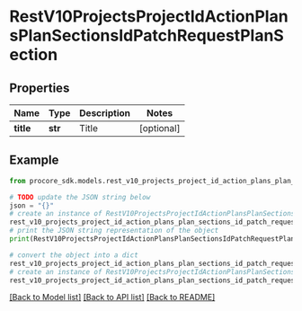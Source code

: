 # RestV10ProjectsProjectIdActionPlansPlanSectionsIdPatchRequestPlanSection


## Properties

Name | Type | Description | Notes
------------ | ------------- | ------------- | -------------
**title** | **str** | Title | [optional] 

## Example

```python
from procore_sdk.models.rest_v10_projects_project_id_action_plans_plan_sections_id_patch_request_plan_section import RestV10ProjectsProjectIdActionPlansPlanSectionsIdPatchRequestPlanSection

# TODO update the JSON string below
json = "{}"
# create an instance of RestV10ProjectsProjectIdActionPlansPlanSectionsIdPatchRequestPlanSection from a JSON string
rest_v10_projects_project_id_action_plans_plan_sections_id_patch_request_plan_section_instance = RestV10ProjectsProjectIdActionPlansPlanSectionsIdPatchRequestPlanSection.from_json(json)
# print the JSON string representation of the object
print(RestV10ProjectsProjectIdActionPlansPlanSectionsIdPatchRequestPlanSection.to_json())

# convert the object into a dict
rest_v10_projects_project_id_action_plans_plan_sections_id_patch_request_plan_section_dict = rest_v10_projects_project_id_action_plans_plan_sections_id_patch_request_plan_section_instance.to_dict()
# create an instance of RestV10ProjectsProjectIdActionPlansPlanSectionsIdPatchRequestPlanSection from a dict
rest_v10_projects_project_id_action_plans_plan_sections_id_patch_request_plan_section_from_dict = RestV10ProjectsProjectIdActionPlansPlanSectionsIdPatchRequestPlanSection.from_dict(rest_v10_projects_project_id_action_plans_plan_sections_id_patch_request_plan_section_dict)
```
[[Back to Model list]](../README.md#documentation-for-models) [[Back to API list]](../README.md#documentation-for-api-endpoints) [[Back to README]](../README.md)


